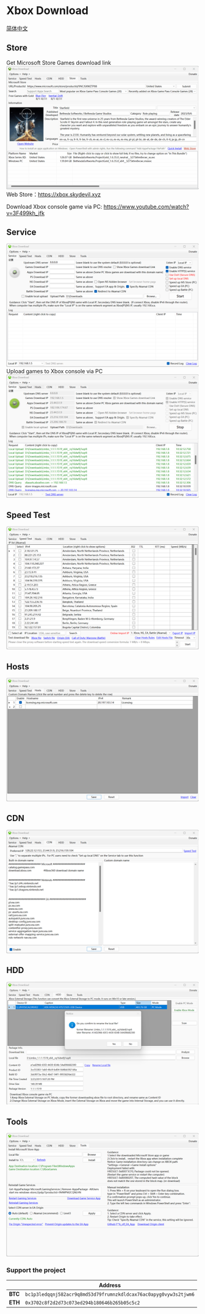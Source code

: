 # Xbox Download

[简体中文](https://github.com/skydevil88/XboxDownload)

Store
---
Get Microsoft Store Games download link
![Store](doc/Store.gif)
Web Store：https://xbox.skydevil.xyz

Download Xbox console game via PC: https://www.youtube.com/watch?v=3F499kh_jfk

Service
---
![Service](doc/Service.png)
Upload games to Xbox console via PC
![Service](doc/Service02.png)

Speed Test
---
![Service](doc/SpeedTest.png)

Hosts
---
![Hosts](doc/Hosts.png)

CDN
---
![Hosts](doc/CDN.png)

HDD
---
![Hosts](doc/HDD.png)

Tools
---
![Hosts](doc/Tools.png)

### Support the project

|  | Address  |
| --- | --- |
|**BTC** | `bc1p3ledqqnj582acr9q8md53d79frumnzkdldcax76ac0apyg0vyw3s2tjwm6`|
|**ETH** | `0x3702c8f2d2d73c073ed294b180646b265b05c5c2` |
